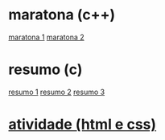 # maratona (c++)
<a href="https://github.com/alannaaaa/aulasenaiprogramacao/tree/main/maratona1">maratona 1</a>
<a href="https://github.com/alannaaaa/aulasenaiprogramacao/tree/main/maratona2">maratona 2</a>
# resumo (c)
<a href="https://github.com/alannaaaa/aulasenaiprogramacao/tree/main/resumo">resumo 1</a>
<a href="https://github.com/alannaaaa/aulasenaiprogramacao/tree/main/resumo2">resumo 2</a>
<a href="https://github.com/alannaaaa/aulasenaiprogramacao/tree/main/resumo3">resumo 3</a>
# <a href="https://github.com/alannaaaa/aulasenaiprogramacao/tree/main/atividade%20html"> atividade (html e css) </a>
